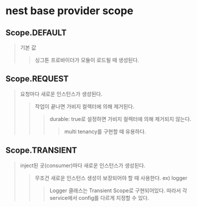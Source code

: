 # nest base provider scope

## Scope.DEFAULT

> 기본 값
>
> > 싱그톤 프로바이더가 모듈이 로드될 때 생성된다.

## Scope.REQUEST

> 요청마다 새로운 인스턴스가 생성된다.
>
> > 작업이 끝나면 가비지 컬렉터에 의해 제거된다.
> >
> > > durable: true로 설정하면 가비지 컬렉터에 의해 제거되지 않는다.
> > >
> > > > multi tenancy를 구현할 때 유용하다.

## Scope.TRANSIENT

> inject된 곳(consumer)마다 새로운 인스턴스가 생성된다.
>
> > 무조건 새로운 인스턴스 생성이 보장되어야 할 때 사용한다. ex) logger
> >
> > > Logger 클래스는 Transient Scope로 구현되어있다. 따라서 각 service에서 config를 다르게 지정할 수 있다.
